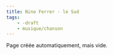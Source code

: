 ```yaml
---
title: Nino Ferrer - le Sud
tags:
    - -draft
    - musique/chanson
---
```


Page créée automatiquement, mais vide.
